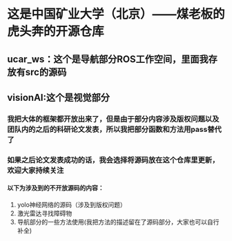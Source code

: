 # 这是中国矿业大学（北京）——煤老板的虎头奔的开源仓库
## ucar_ws：这个是导航部分ROS工作空间，里面我存放有src的源码
## visionAI:这个是视觉部分
### 我把大体的框架都开放出来了，但是由于部分内容涉及版权问题以及团队内的之后的科研论文发表，所以我把部分函数和方法用pass替代了
### 如果之后论文发表成功的话，我会选择将源码放在这个仓库里更新，欢迎大家持续关注

#### 以下为涉及到的不开放源码的内容：
1. yolo神经网络的源码（涉及到版权问题）
2. 激光雷达寻找障碍物
3. 导航部分的一些方法使用(我把方法的描述留在了源码部分，大家也可以自行补全)